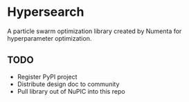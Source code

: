 # Hypersearch

A particle swarm optimization library created by Numenta for hyperparameter optimization.

## TODO

* Register PyPI project
* Distribute design doc to community
* Pull library out of NuPIC into this repo
